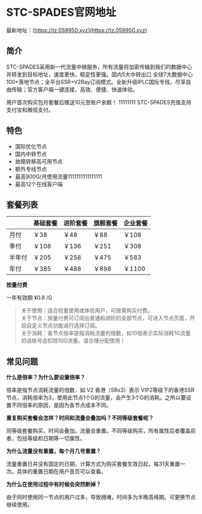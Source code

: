 # STC-SPADES官网地址

最新地址：[https://tz.059950.xyz](https://tz.059950.xyz)

## 简介

STC-SPADES采用新一代流量中继服务，所有流量将加密传输到我们的数据中心并转发到目标地址，速度更快，稳定性更强。国内5大中转出口 全球7大数据中心 100+落地节点；全平台SSR+V2Ray订阅模式。全新升级IPLC国际专线，尽享自由传输；官方客户端一键连接，高效、便捷、快速体验。

用户首次购买包月套餐后赠送10元至账户余额！
11111111
STC-SPADES充值支持支付宝和微信支付。

## 特色

* 国际优化节点
* 国内中转节点
* 故障转移高可用节点
* 额外专线节点
* 最高900G/月使用流量1111111111111111
* 最高12个在线客户端

## 套餐列表

||基础套餐|进阶套餐|旗舰套餐|企业套餐|
|----|----|----|----|----|
|月付|￥38|￥48|￥88|￥108|
|季付|￥108|￥136|￥251|￥308|
|半年付|￥205|￥258|￥475|￥583|
|年付|￥385|￥488|￥898|￥1100|

**按量付费**

一年有效期 ¥0.8 /G

> 关于使用：适合轻量使用或体验用户，可按需购买付费。<br/>
> 关于节点：按量付费可订阅出普通和进阶的全部节点，可进入节点页面，开启自定义节点功能进行选择订阅。<br/>
> 关于消耗：各节点倍率是指消耗流量的倍数，如10倍表示实际消耗1G流量的话账号会扣除10G流量。请合理分配使用！

## 常见问题

**什么是倍率？为什么要设置倍率？**

倍率是指节点消耗流量的倍数，如 V2 香港（SRx3）表示 VIP2等级下的香港SSR节点，消耗倍率为3，使用此节点1个G的流量，会产生3个G的消耗。之所以要设置不同倍率的原因，是因为各节点成本不同。

**重复购买套餐会怎样？时间和流量会叠加吗？不同等级套餐呢？**

同等级套餐购买，时间会叠加，流量会重置。不同等级购买，所有属性后者覆盖前者，包括等级和日期等一切属性。

**为什么流量没有重置，每个月几号重置？**

流量重置日并没有固定的日期，计算方式为购买套餐生效日起，每31天重置一次。具体的重置日期在用户首页可以查看。

**为什么在使用过程中有时候会突然断掉？**

由于同时使用同一节点的用户过多，导致拥堵，时间多为半晚高峰期。可更换节点继续使用。
